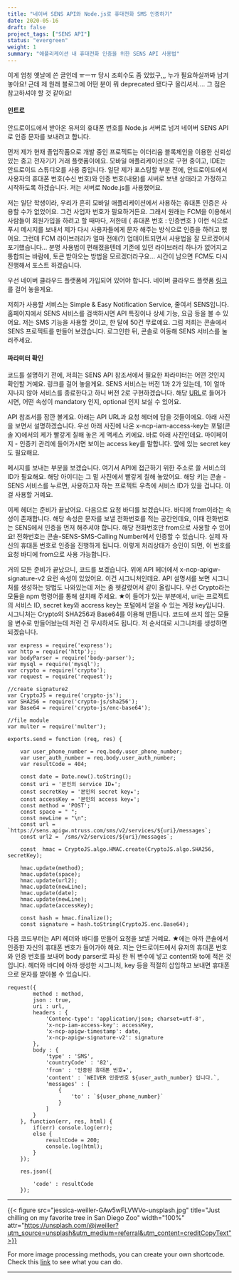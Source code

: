 ```yaml
---
title: "네이버 SENS API와 Node.js로 휴대전화 SMS 인증하기"
date: 2020-05-16
draft: false
project_tags: ["SENS API"]
status: "evergreen"
weight: 1
summary: "애플리케이션 내 휴대전화 인증을 위한 SENS API 사용법"
---
```


이게 엄청 옛날에 쓴 글인데 ㅠㅡㅠ 당시 조회수도 좀 있었구,,, 누가 필요하실까봐 남겨놓아요! 근데 제 원래 블로그에 어떤 분이 뭐 deprecated 됐다구 올리셔서.... 그 점은 참고하셔야 할 것 같아요!

#### 인트로

안드로이드에서 받아온 유저의 휴대폰 번호를 Node.js 서버로 넘겨 네이버 SENS API로 인증 문자를 보내려고 합니다.

먼저 제가 현재 졸업작품으로 개발 중인 프로젝트는 이더리움 블록체인을 이용한 신뢰성 있는 중고 전자기기 거래 플랫폼이에요. 모바일 애플리케이션으로 구현 중이고, IDE는 안드로이드 스튜디오를 사용 중입니다. 일단 제가 포스팅할 부분 전에, 안드로이드에서 사용자의 휴대폰 번호(수신 번호)와 인증 번호(내용)를 서버로 보낸 상태라고 가정하고 시작하도록 하겠습니다. 저는 서버로 Node.js를 사용했어요.

저는 일단 학생이라, 우리가 흔히 모바일 애플리케이션에서 사용하는 휴대폰 인증은 사용할 수가 없었어요. 그건 사업자 번호가 필요하거든요. 그래서 원래는 FCM을 이용해서 사람들이 회원가입을 하려고 할 때마다, 저한테 { 휴대폰 번호 : 인증번호 } 이런 식으로 푸시 메시지를 보내서 제가 다시 사용자들에게 문자 해주는 방식으로 인증을 하려고 했어요. 그런데 FCM 라이브러리가 얼마 전에(?) 업데이트되면서 사용법을 잘 모르겠어서 포기했습니다... 분명 사용법이 편해졌을텐데 기존에 있던 라이브러리 하나가 없어지고 통합되는 바람에, 토큰 받아오는 방법을 모르겠더라구요... 시간이 남으면 FCM도 다시 진행해서 포스트 하겠습니다.

우선 네이버 클라우드 플랫폼에 가입되어 있어야 합니다. 네이버 클라우드 플랫폼 [링크](https://www.ncloud.com)를 걸어 놓을게요.

저희가 사용할 서비스는 Simple & Easy Notification Service, 줄여서 SENS입니다. 홈페이지에서 SENS 서비스를 검색하시면 API 특징이나 상세 기능, 요금 등을 볼 수 있어요. 저는 SMS 기능을 사용할 것이고, 한 달에 50건 무료예요. 그럼 저희는 콘솔에서 SENS 프로젝트를 만들어 보겠습니다. 로그인한 뒤, 콘솔로 이동해 SENS 서비스를 눌러주세요.

#### 파라미터 확인

코드를 설명하기 전에, 저희는 SENS API 참조서에서 필요한 파라미터는 어떤 것인지 확인할 거예요. 링크를 걸어 놓을게요. SENS 서비스는 버전 1과 2가 있는데, 1이 얼마 지나지 않아 서비스를 종료한다고 하니 버전 2로 구현하겠습니다. 해당 [URL](https://apidocs.ncloud.com/ko/ai-application-service/sens/sms_v2/)로 들어가시면, 어떤 속성이 mandatory 인지, optional 인지 보실 수 있어요.

API 참조서를 잠깐 볼게요. 아래는 API URL과 요청 헤더에 담을 것들이에요. 아래 사진을 보면서 설명하겠습니다. 우선 아래 사진에 나온 x-ncp-iam-access-key는 포털(콘솔 X)에서의 제가 빨갛게 칠해 놓은 게 액세스 키에요. 바로 아래 사진인데요. 마이페이지 - 인증키 관리에 들어가시면 보이는 access key를 말합니다. 옆에 있는 secret key 도 필요해요.

메시지를 보내는 부분을 보겠습니다. 여기서 API에 접근하기 위한 주소로 쓸 서비스의 ID가 필요해요. 해당 아이디는 그 밑 사진에서 빨갛게 칠해 놓았어요. 해당 키는 콘솔 - SENS 서비스를 누르면, 사용하고자 하는 프로젝트 우측에 서비스 ID가 있을 겁니다. 이걸 사용할 거예요.

이제 헤더는 준비가 끝났어요. 다음으로 요청 바디를 보겠습니다. 바디에 from이라는 속성이 존재합니다. 해당 속성은 문자를 보낼 전화번호를 적는 공간인데요, 이때 전화번호는 SENS에서 인증을 먼저 해주셔야 합니다. 해당 전화번호만 from으로 사용할 수 있어요! 전화번호는 콘솔-SENS-SMS-Calling Number에서 인증할 수 있습니다. 실제 자신의 휴대폰 번호로 인증을 진행하게 됩니다. 이렇게 처리상태가 승인이 되면, 이 번호를 요청 바디에 from으로 사용 가능합니다.

거의 모든 준비가 끝났으니, 코드를 보겠습니다. 위에 API 헤더에서 x-ncp-apigw-signature-v2 요런 속성이 있었어요. 이건 시그니처인데요. API 설명서를 보면 시그니처를 생성하는 방법도 나와있는데 저는 좀 헷갈렸어서 같이 올립니다. 우선 Crypto라는 모듈을 npm 명령어를 통해 설치해 주세요. ★이 들어가 있는 부분에서, uri는 프로젝트의 서비스 ID, secret key와 accress key는 포털에서 얻을 수 있는 계정 key입니다. 시그니처는 Crypto의 SHA256과 Base64를 이용해 만듭니다. 코드에 쓰지 않는 모듈을 변수로 만들어놨는데 저런 건 무시하셔도 됩니다. 저 순서대로 시그니처를 생성하면 되겠습니다.

```
var express = require('express');
var http = require('http');;
var bodyParser = require('body-parser');
var mysql = require('mysql');
var crypto = require('crypto');
var request = require('request');

//create signature2
var CryptoJS = require('crypto-js');
var SHA256 = require('crypto-js/sha256');
var Base64 = require('crypto-js/enc-base64');

//file module
var multer = require('multer');

exports.send = function (req, res) {

	var user_phone_number = req.body.user_phone_number;
	var user_auth_number = req.body.user_auth_number;
	var resultCode = 404;

	const date = Date.now().toString();
	const uri = '본인의 service ID★';
	const secretKey = '본인의 secret key★';
	const accessKey = '본인의 access key★';
	const method = 'POST';
	const space = " ";
	const newLine = "\n";
	const url = `https://sens.apigw.ntruss.com/sms/v2/services/${uri}/messages`;
	const url2 = `/sms/v2/services/${uri}/messages`;

	const  hmac = CryptoJS.algo.HMAC.create(CryptoJS.algo.SHA256, secretKey);

	hmac.update(method);
	hmac.update(space);
	hmac.update(url2);
	hmac.update(newLine);
	hmac.update(date);
	hmac.update(newLine);
	hmac.update(accessKey);

	const hash = hmac.finalize();
	const signature = hash.toString(CryptoJS.enc.Base64);

```

다음 코드부터는 API 헤더와 바디를 만들어 요청을 보낼 거예요. ★에는 아까 콘솔에서 인증한 자신의 휴대폰 번호가 들어가야 해요. 저는 안드로이드에서 유저의 휴대폰 번호와 인증 번호를 보내어 body parser로 파싱 한 뒤 변수에 넣고 content와 to에 적은 것입니다. 헤더와 바디에 아까 생성한 시그니처, key 등을 적절히 삽입하고 보내면 휴대폰으로 문자를 받아볼 수 있습니다.


```
request({
		method : method,
		json : true,
		uri : url,
		headers : {
			'Contenc-type': 'application/json; charset=utf-8',
			'x-ncp-iam-access-key': accessKey,
			'x-ncp-apigw-timestamp': date,
			'x-ncp-apigw-signature-v2': signature
		},
		body : {
			'type' : 'SMS',
			'countryCode' : '82',
			'from' : '인증된 휴대폰 번호★',
			'content' : `WEIVER 인증번호 ${user_auth_number} 입니다.`,
			'messages' : [
				{
					'to' : `${user_phone_number}`
				}
			]
		}
	}, function(err, res, html) {
		if(err) console.log(err);
		else {
			resultCode = 200;
			console.log(html);
		}
	});

	res.json({

		'code' : resultCode
	});

```
---

{{< figure src="jessica-weiller-GAw5wFLVWVo-unsplash.jpg" title="Just chilling on my favorite tree in San Diego Zoo" width="100%" attr="https://unsplash.com/@jweiller?utm_source=unsplash&utm_medium=referral&utm_content=creditCopyText">}}


For more image processing methods, you can create your own shortcode. Check this [link](https://gohugo.io/content-management/image-processing/) to see what you can do.

--- 

